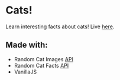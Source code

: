 # Cats!
Learn interesting facts about cats! Live [here](elvstejd.github.io/cat-facts/).

## Made with:
- Random Cat Images [API](https://aws.random.cat/meow)
- Random Cat Facts [API](https://alexwohlbruck.github.io/cat-facts/docs/)
- VanillaJS
